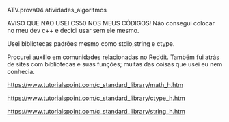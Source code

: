 ATV.prova04
atividades_algoritmos

AVISO QUE NAO USEI CS50 NOS MEUS CÓDIGOS! Não consegui colocar no meu dev c++ e decidi usar sem ele mesmo.

Usei bibliotecas padrões mesmo como stdio,string e ctype.

Procurei auxílio em comunidades relacionadas no Reddit. Também fui atrás de sites com bibliotecas e suas funções; muitas das coisas que usei eu nem conhecia.

https://www.tutorialspoint.com/c_standard_library/math_h.htm

https://www.tutorialspoint.com/c_standard_library/ctype_h.htm

https://www.tutorialspoint.com/c_standard_library/string_h.htm
